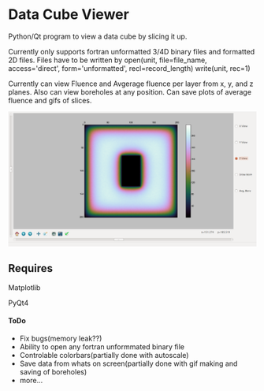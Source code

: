 # Data Cube Viewer 

Python/Qt program to view a data cube by slicing it up. 

Currently only supports fortran unformatted 3/4D binary files and formatted 2D files.
Files have to be written by
open(unit, file=file_name, access='direct', form='unformatted', recl=record_length)
write(unit, rec=1)

Currently can view Fluence and Avgerage fluence per layer from x, y, and z planes. Also can view boreholes at any position.
Can save plots of average fluence and gifs of slices.

![Screenshot](https://github.com/lewisfish/data_cube_viewer/blob/master/Screenshot.png)

## Requires
Matplotlib

PyQt4

#### ToDo

  - Fix bugs(memory leak??)
  - Ability to open any fortran unformmated binary file
  - Controlable colorbars(partially done with autoscale)
  - Save data from whats on screen(partially done with gif making and saving of boreholes)
  - more...
